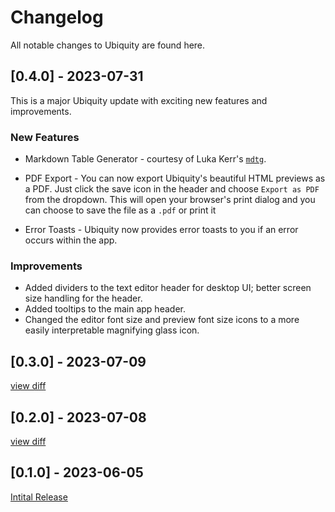 # Changelog

All notable changes to Ubiquity are found here.

## [0.4.0] - 2023-07-31

This is a major Ubiquity update with exciting new features and improvements.

### New Features

- Markdown Table Generator - courtesy of Luka Kerr's [`mdtg`](https://github.com/lukakerr/mdtg).

- PDF Export - You can now export Ubiquity's beautiful HTML previews as a PDF. Just click the save icon in the header and choose `Export as PDF` from the dropdown. This will open your browser's print dialog and you can choose to save the file as a `.pdf` or print it

- Error Toasts - Ubiquity now provides error toasts to you if an error occurs within the app.

### Improvements

- Added dividers to the text editor header for desktop UI; better screen size handling for the header.
- Added tooltips to the main app header.
- Changed the editor font size and preview font size icons to a more easily interpretable magnifying glass icon.


## [0.3.0] - 2023-07-09

[view diff](https://github.com/opensourcecheemsburgers/ubiquity/compare/v0.2.0...v0.3.0)

## [0.2.0] - 2023-07-08

[view diff](https://github.com/opensourcecheemsburgers/ubiquity/compare/v0.2.0...v0.1.0)


## [0.1.0] - 2023-06-05

[Intital Release](https://github.com/opensourcecheemsburgers/ubiquity/tree/v0.1.0)
